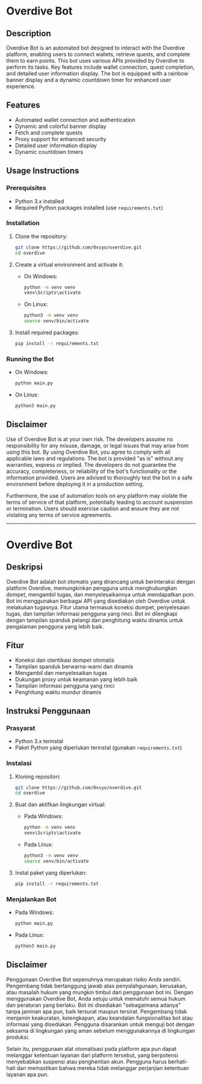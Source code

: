 # Overdive Bot

## Description
Overdive Bot is an automated bot designed to interact with the Overdive platform, enabling users to connect wallets, retrieve quests, and complete them to earn points. This bot uses various APIs provided by Overdive to perform its tasks. Key features include wallet connection, quest completion, and detailed user information display. The bot is equipped with a rainbow banner display and a dynamic countdown timer for enhanced user experience.

## Features
- Automated wallet connection and authentication
- Dynamic and colorful banner display
- Fetch and complete quests
- Proxy support for enhanced security
- Detailed user information display
- Dynamic countdown timers

## Usage Instructions
### Prerequisites
- Python 3.x installed
- Required Python packages installed (use `requirements.txt`)

### Installation
1. Clone the repository:
    ```bash
    git clone https://github.com/0xsyo/overdive.git
    cd overdive
    ```

2. Create a virtual environment and activate it:
    - On Windows:
        ```bash
        python -m venv venv
        venv\Scripts\activate
        ```
    - On Linux:
        ```bash
        python3 -m venv venv
        source venv/bin/activate
        ```

3. Install required packages:
    ```bash
    pip install -r requirements.txt
    ```

### Running the Bot
- On Windows:
    ```bash
    python main.py
    ```
- On Linux:
    ```bash
    python3 main.py
    ```

## Disclaimer
Use of Overdive Bot is at your own risk. The developers assume no responsibility for any misuse, damage, or legal issues that may arise from using this bot. By using Overdive Bot, you agree to comply with all applicable laws and regulations. The bot is provided "as is" without any warranties, express or implied. The developers do not guarantee the accuracy, completeness, or reliability of the bot's functionality or the information provided. Users are advised to thoroughly test the bot in a safe environment before deploying it in a production setting. 

Furthermore, the use of automation tools on any platform may violate the terms of service of that platform, potentially leading to account suspension or termination. Users should exercise caution and ensure they are not violating any terms of service agreements.

---

# Overdive Bot

## Deskripsi
Overdive Bot adalah bot otomatis yang dirancang untuk berinteraksi dengan platform Overdive, memungkinkan pengguna untuk menghubungkan dompet, mengambil tugas, dan menyelesaikannya untuk mendapatkan poin. Bot ini menggunakan berbagai API yang disediakan oleh Overdive untuk melakukan tugasnya. Fitur utama termasuk koneksi dompet, penyelesaian tugas, dan tampilan informasi pengguna yang rinci. Bot ini dilengkapi dengan tampilan spanduk pelangi dan penghitung waktu dinamis untuk pengalaman pengguna yang lebih baik.

## Fitur
- Koneksi dan otentikasi dompet otomatis
- Tampilan spanduk berwarna-warni dan dinamis
- Mengambil dan menyelesaikan tugas
- Dukungan proxy untuk keamanan yang lebih baik
- Tampilan informasi pengguna yang rinci
- Penghitung waktu mundur dinamis

## Instruksi Penggunaan
### Prasyarat
- Python 3.x terinstal
- Paket Python yang diperlukan terinstal (gunakan `requirements.txt`)

### Instalasi
1. Kloning repositori:
    ```bash
    git clone https://github.com/0xsyo/overdive.git
    cd overdive
    ```

2. Buat dan aktifkan lingkungan virtual:
    - Pada Windows:
        ```bash
        python -m venv venv
        venv\Scripts\activate
        ```
    - Pada Linux:
        ```bash
        python3 -m venv venv
        source venv/bin/activate
        ```

3. Instal paket yang diperlukan:
    ```bash
    pip install -r requirements.txt
    ```

### Menjalankan Bot
- Pada Windows:
    ```bash
    python main.py
    ```
- Pada Linux:
    ```bash
    python3 main.py
    ```

## Disclaimer
Penggunaan Overdive Bot sepenuhnya merupakan risiko Anda sendiri. Pengembang tidak bertanggung jawab atas penyalahgunaan, kerusakan, atau masalah hukum yang mungkin timbul dari penggunaan bot ini. Dengan menggunakan Overdive Bot, Anda setuju untuk mematuhi semua hukum dan peraturan yang berlaku. Bot ini disediakan "sebagaimana adanya" tanpa jaminan apa pun, baik tersurat maupun tersirat. Pengembang tidak menjamin keakuratan, kelengkapan, atau keandalan fungsionalitas bot atau informasi yang disediakan. Pengguna disarankan untuk menguji bot dengan seksama di lingkungan yang aman sebelum menggunakannya di lingkungan produksi.

Selain itu, penggunaan alat otomatisasi pada platform apa pun dapat melanggar ketentuan layanan dari platform tersebut, yang berpotensi menyebabkan suspensi atau penghentian akun. Pengguna harus berhati-hati dan memastikan bahwa mereka tidak melanggar perjanjian ketentuan layanan apa pun.
